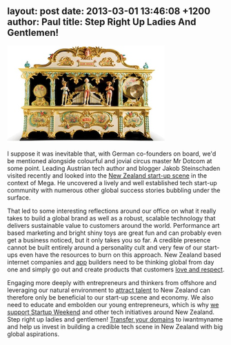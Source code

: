 layout: post
date: 2013-03-01 13:46:08 +1200
author: Paul
title: Step Right Up Ladies And Gentlemen!
----

![registrator.jpg](/media/2013-03-01-registrator.jpg)

I suppose it was inevitable that, with German co-founders on board, we'd be mentioned alongside colourful and jovial circus master Mr Dotcom at some point. Leading Austrian tech author and blogger Jakob Steinschaden visited recently and looked into the [New Zealand start-up scene](http://digitalsirocco.tumblr.com/post/44210163962/neuseeland-im-schatten-von-kim-dotcom-gedeiht-eine) in the context of Mega. He uncovered a lively and well established tech start-up community with numerous other global success stories bubbling under the surface.

That led to some interesting reflections around our office on what it really takes to build a global brand as well as a robust, scalable technology that delivers sustainable value to customers around the world. Performance art based marketing and bright shiny toys are great fun and can probably even get a business noticed, but it only takes you so far. A credible presence cannot be built entirely around a personality cult and very few of our start-ups even have the resources to burn on this approach. New Zealand based internet companies and [app](https://iwantmyname.co.nz/services) builders need to be thinking global from day one and simply go out and create products that customers [love and respect](https://iwantmyname.co.nz/about).

Engaging more deeply with entrepreneurs and thinkers from offshore and leveraging our natural environment to [attract talent](http://geniusnet.blogtown.co.nz/2013/01/14/talent-attraction-narrative-needed/) to New Zealand can therefore only be beneficial to our start-up scene and economy. We also need to educate and embolden our young entrepreneurs, which is why [we support Startup Weekend](https://iwantmyname.com/blog/2013/02/creative-space-hosting-startup-weekend.html) and other tech initiatives around New Zealand. Step right up ladies and gentlemen! [Transfer your domains](https://iwantmyname.co.nz/domains/domain-transfer) to iwantmyname and help us invest in building a credible tech scene in New Zealand with big global aspirations.
